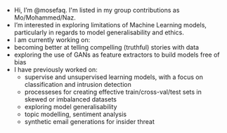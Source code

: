 -  Hi, I’m @mosefaq. I'm listed in my group contributions as Mo/Mohammed/Naz.
-  I’m interested in exploring limitations of Machine Learning models, particularly in regards to model generalisability and ethics.
-  I am currently working on:
  - becoming better at telling compelling (truthful) stories with data
  - exploring the use of GANs as feature extractors to build models free of bias
- I have previously worked on:
  - supervise and unsupervised learning models, with a focus on classification and intrusion detection
  - processeses for creating effective train/cross-val/test sets in skewed or imbalanced datasets
  - exploring model generalisability
  - topic modelling, sentiment analysis 
  - synthetic email generations for insider threat 
<!--  I’m currently learning more about GANs and their potential use as feature extractors to build models free of bias e.g. gender/ethnicity.
<!---  -  I’m looking to collaborate on ...
How to reach me ...
--->

<!---
mosefaq/mosefaq is a ✨ special ✨ repository because its `README.md` (this file) appears on your GitHub profile.
You can click the Preview link to take a look at your changes.
--->
